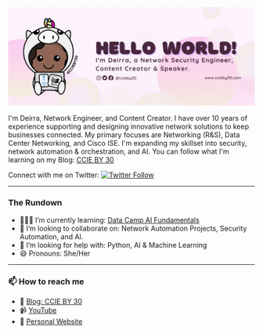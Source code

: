 ![grab-landing-page](https://github.com/ccieby30/ccieby30/blob/main/githubBanner.gif)

I'm Deirra, Network Engineer, and Content Creator. I have over 10 years of experience supporting and designing innovative network solutions to keep businesses connected. My primary focuses are Networking (R&S), Data Center Networking, and Cisco ISE. I'm expanding my skillset into security, network automation & orchestration, and AI. You can follow what I'm learning on my Blog: [CCIE BY 30](https://www.ccieby30.com)

Connect with me on Twitter: [![Twitter Follow](https://img.shields.io/twitter/follow/ccieby30?style=social)](https://twitter.com/ccieby30)

---

### The Rundown
- 👩🏾‍💻 I’m currently learning: [Data Camp AI Fundamentals](https://github.com/ccieby30/AI)
- 👯 I’m looking to collaborate on: Network Automation Projects, Security Automation, and AI.
- 🤔 I’m looking for help with: Python, AI & Machine Learning
- 😄 Pronouns: She/Her

---
### 📫 How to reach me
- :page_with_curl: [Blog: CCIE BY 30](https://www.ccieby30.com)
- :video_camera: [YouTube](https://www.youtube.com/c/ccieby30)
- :crown: [Personal Website](https://www.deirrajfootman.com/)

